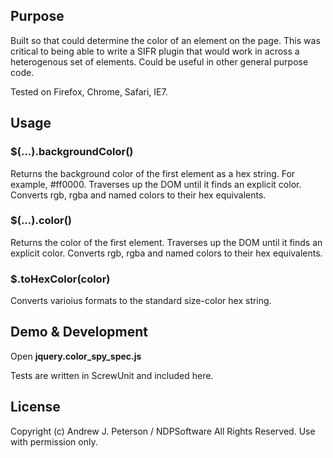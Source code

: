 ## Purpose

Built so that could determine the color of an element on the page. This
was critical to being able to write a SIFR plugin that would work
in across a heterogenous set of elements. Could be useful in other
general purpose code.

Tested on Firefox, Chrome, Safari, IE7.


## Usage
  <script src="./lib/jquery-1.4.2.js"></script>
  <script src="./jquery.color_spy-0.1.0.js"></script>
  <script type="text/javascript">
    alert($('.selector').backgroundColor());
  </script>

### $(...).backgroundColor()

Returns the background color of the first element as a hex string. For example, #ff0000.
Traverses up the DOM until it finds an explicit color. Converts rgb, rgba and named colors
to their hex equivalents.

### $(...).color()

Returns the color of the first element. Traverses up the DOM until it finds an explicit color.
Converts rgb, rgba and named colors
to their hex equivalents.

### $.toHexColor(color)

Converts varioius formats to the standard size-color hex string.

## Demo & Development

Open **jquery.color_spy_spec.js**

Tests are written in ScrewUnit and included here.


## License

Copyright (c) Andrew J. Peterson / NDPSoftware  All Rights Reserved. Use with permission only.

